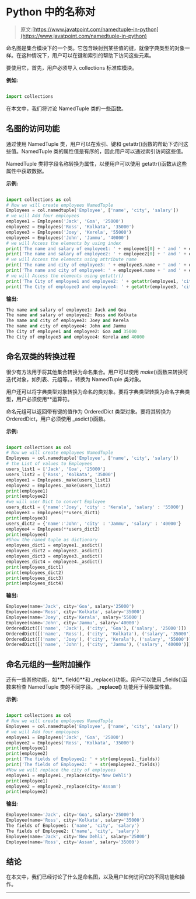 # Python 中的名称对

> 原文:[https://www.javatpoint.com/namedtuple-in-python](https://www.javatpoint.com/namedtuple-in-python)

命名图是集合模块下的一个类。它包含映射到某些值的键，就像字典类型的对象一样。在这种情况下，用户可以在键和索引的帮助下访问这些元素。

要使用它，首先，用户必须导入 collections 标准库模块。

**例如:**

```py

import collections

```

在本文中，我们将讨论 NamedTuple 类的一些函数。

## 名图的访问功能

通过使用 NamedTuple 类，用户可以在索引、键和 getattr()函数的帮助下访问这些值。NamedTuple 类的属性值是有序的，因此用户可以通过索引访问这些值。

NamedTuple 类将字段名称转换为属性，以便用户可以使用 getattr()函数从这些属性中获取数据。

**示例:**

```py

import collections as col
# Now we will create employees NamedTuple
Employees = col.namedtuple('Employee', ['name', 'city', 'salary'])
# we will Add four employees
employee1 = Employees('Jack', 'Goa', '25000')
employee2 = Employees('Ross', 'Kolkata', '35000')
employee3 = Employees('Joey', 'Kerela', '55000')
employee4 = Employees('John', 'Jammu', '40000')
# we will Access the elements by using index
print('The name and salary of employee1: ' + employee1[0] + ' and ' + employee1[1])
print('The name and salary of employee2: ' + employee2[0] + ' and ' + employee2[1])
# we will Access the elements using attribute name
print('The name and city of employee3: ' + employee3.name + ' and ' + employee3.city)
print('The name and city of employee4: ' + employee4.name + ' and ' + employee4.city)
# we will Access the elements using getattr()
print('The City of employee1 and employee2: ' + getattr(employee1, 'city') + ' and ' + getattr(employee2, 'salary'))
print('The City of employee3 and employee4: ' + getattr(employee3, 'city') + ' and ' + getattr(employee4, 'salary'))

```

**输出:**

```py
The name and salary of employee1: Jack and Goa
The name and salary of employee2: Ross and Kolkata
The name and city of employee3: Joey and Kerela
The name and city of employee4: John and Jammu
The City of employee1 and employee2: Goa and 35000
The City of employee3 and employee4: Kerela and 40000

```

## 命名双类的转换过程

很少有方法用于将其他集合转换为命名集合。用户可以使用 _make_()函数来转换可迭代对象，如列表、元组等。，转换为 NamedTuple 类对象。

用户还可以将字典类型对象转换为命名的类对象。要将字典类型转换为命名字典类型，用户必须使用**运算符。

命名元组可以返回带有键的值作为 OrderedDict 类型对象。要将其转换为 OrderedDict，用户必须使用 _asdict()函数。

**示例:**

```py

import collections as col
# Now we will create employees NamedTuple
Employees = col.namedtuple('Employee', ['name', 'city', 'salary'])
# the List of values to Employees
users_list1 = ['Jack', 'Goa', '25000']
users_list2 = ['Ross', 'Kolkata', '35000']
employee1 = Employees._make(users_list1)
employee2 = Employees._make(users_list2)
print(employee1)
print(employee2)
#we will user Dict to convert Employee
users_dict1 = {'name':'Joey', 'city' : 'Kerala', 'salary' : '55000'}
employee3 = Employees(**users_dict1)
print(employee3)
users_dict2 = {'name':'John', 'city' : 'Jammu', 'salary' : '40000'}
employee4 = Employees(**users_dict2)
print(employee4)
#Show the named tuple as dictionary
employees_dict1 = employee1._asdict()
employees_dict2 = employee2._asdict()
employees_dict3 = employee3._asdict()
employees_dict4 = employee4._asdict()
print(employees_dict1)
print(employees_dict2)
print(employees_dict3)
print(employees_dict4)

```

**输出:**

```py
Employee(name='Jack', city='Goa', salary='25000')
Employee(name='Ross', city='Kolkata', salary='35000')
Employee(name='Joey', city='Kerala', salary='55000')
Employee(name='John', city='Jammu', salary='40000')
OrderedDict([('name', 'Jack'), ('city', 'Goa'), ('salary', '25000')])
OrderedDict([('name', 'Ross'), ('city', 'Kolkata'), ('salary', '35000')])
OrderedDict([('name', 'Joey'), ('city', 'Kerala'), ('salary', '55000')])
OrderedDict([('name', 'John'), ('city', 'Jammu'), ('salary', '40000')])

```

## 命名元组的一些附加操作

还有一些其他功能，如**_ field()**和 _replace()功能。用户可以使用 _fields()函数来检查 NamedTuple 类的不同字段。 **_replace()** 功能用于替换属性值。

**示例:**

```py

import collections as col
# Now we will create employees NamedTuple
Employees = col.namedtuple('Employee', ['name', 'city', 'salary'])
# we will Add four employees
employee1 = Employees('Jack', 'Goa', '25000')
employee2 = Employees('Ross', 'Kolkata', '35000')
print(employee1)
print(employee2)
print('The fields of Employee1: ' + str(employee1._fields))
print('The fields of Employee2: ' + str(employee2._fields))
#Now we will replace the city of employees
employee1 = employee1._replace(city='New Dehli')
print(employee1)
employee2 = employee2._replace(city='Assam')
print(employee2)

```

**输出:**

```py
Employee(name='Jack', city='Goa', salary='25000')
Employee(name='Ross', city='Kolkata', salary='35000')
The fields of Employee1: ('name', 'city', 'salary')
The fields of Employee2: ('name', 'city', 'salary')
Employee(name='Jack', city='New Dehli', salary='25000')
Employee(name='Ross', city='Assam', salary='35000')

```

## 结论

在本文中，我们已经讨论了什么是命名图，以及用户如何访问它的不同功能和操作。

* * *
